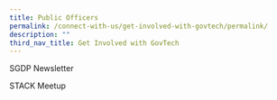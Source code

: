 ```yaml
---
title: Public Officers
permalink: /connect-with-us/get-involved-with-govtech/permalink/
description: ""
third_nav_title: Get Involved with GovTech
---
```

SGDP Newsletter

STACK Meetup